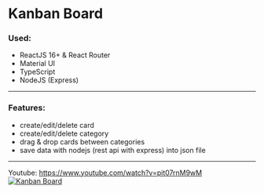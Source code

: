 # Kanban Board

### Used: 
  * ReactJS 16+ & React Router
  * Material UI
  * TypeScript
  * NodeJS (Express)
----------------------------------------

### Features: 
  * create/edit/delete card
  * create/edit/delete category
  * drag & drop cards between categories
  * save data with nodejs (rest api with express) into json file

----------------------------------------

Youtube: https://www.youtube.com/watch?v=pit07rnM9wM
[![Kanban Board](http://img.youtube.com/vi/pit07rnM9wM/0.jpg)](http://www.youtube.com/watch?v=pit07rnM9wM)

